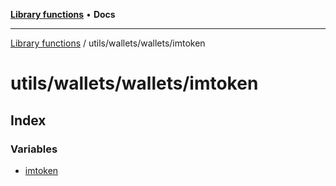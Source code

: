 [**Library functions**](../../../../README.md) • **Docs**

***

[Library functions](../../../../modules.md) / utils/wallets/wallets/imtoken

# utils/wallets/wallets/imtoken

## Index

### Variables

- [imtoken](variables/imtoken.md)
